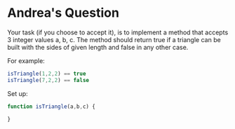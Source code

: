# Andrea's Question

Your task (if you choose to accept it), is to implement a method that accepts 3 integer values a, b, c. The method should return true if a triangle can be built with the sides of given length and false in any other case.

For example:
```js
isTriangle(1,2,2) == true
isTriangle(7,2,2) == false
```

Set up:
```js
function isTriangle(a,b,c) {

}
```
